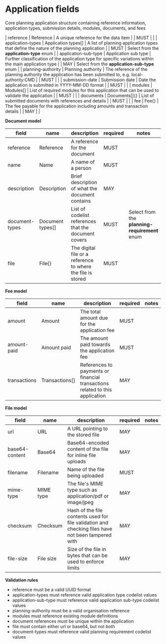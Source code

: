 # Application fields

Core planning application structure containing reference information,
application types, submission details, modules, documents, and fees


| reference | Reference | A unique reference for the data item |  | MUST |  |
| application-types | Application types[] | A list of planning application types that define the nature of the planning application |  | MUST | Select from the **application-type** enum |
| application-sub-type | Application sub type | Further classification of the application type for specific variations within the main application type |  | MAY | Select from the **application-sub-type** enum |
| planning-authority | Planning authority | The reference of the planning authority the application has been submitted to, e.g. local-authority:CMD |  | MUST |  |
| submission-date | Submission date | Date the application is submitted in YYYY-MM-DD format |  | MUST |  |
| modules | Modules[] | List of required modules for this application that can be used to validate the application |  | MUST |  |
| documents | Documents[]{} | List of submitted documents with references and details |  | MUST |  |
| fee | Fee{} | The fee payable for the application including amounts and transaction details |  | MAY |  |


**Document model**

field | name | description | required | notes
-- | -- | -- | -- | --
reference | Reference | A reference for the document | MUST | 
name | Name | A name of a person | MUST | 
description | Description | Brief description of what the document contains | MAY | 
document-types | Document types[] | List of codelist references that the document covers | MUST | Select from the **planning-requirement** enum
file | File{} | The digital file or a reference to where the file is stored | MUST | 


**Fee model**

field | name | description | required | notes
-- | -- | -- | -- | --
amount | Amount | The total amount due for the application fee | MUST | 
amount-paid | Amount paid | The amount paid towards the application fee | MUST | 
transactions | Transactions[] | References to payments or financial transactions related to this application | MAY | 


**File model**

field | name | description | required | notes
-- | -- | -- | -- | --
url | URL | A URL pointing to the stored file | MAY | 
base64-content | Base64 | Base64-encoded content of the file for inline file uploads | MAY | 
filename | Filename | Name of the file being uploaded | MUST | 
mime-type | MIME type | The file's MIME type such as application/pdf or image/jpeg | MAY | 
checksum | Checksum | Hash of the file contents used for file validation and checking files have not been tampered with | MAY | 
file-size | File size | Size of the file in bytes that can be used to enforce limits | MAY | 

**Validation rules**

- reference must be a valid UUID format
- application-types must reference valid application type codelist values
- application-sub-type must reference valid application sub-type codelist values
- planning-authority must be a valid organisation reference
- modules must reference existing module definitions
- document references must be unique within the application
- file must contain either url or base64, but not both
- document-types must reference valid planning requirement codelist values